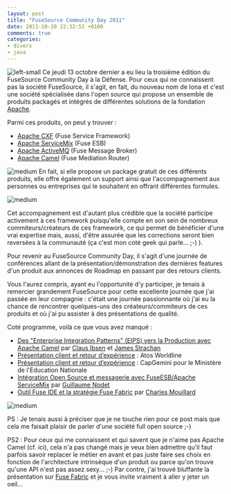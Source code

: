 ```yaml
---
layout: post
title: "FuseSource Community Day 2011"
date: 2011-10-20 22:32:52 +0100
comments: true
categories: 
- divers
- java
---
```


![left-small](http://2.bp.blogspot.com/-MCxyo51Js9s/Tp9Ovki7AQI/AAAAAAAAAcc/6wlTc_Wq_mg/s1600/FuseCommunityDay03.png)
Ce jeudi 13 octobre dernier a eu lieu la troisième édition du FuseSource Community Day à la Défense.
Pour ceux qui ne connaissent pas la société FuseSource, il s'agit, en fait, du nouveau nom de Iona et c'est une société spécialisée dans l'open source qui propose un ensemble de produits packagés et intégrés de différentes solutions de la fondation [Apache](http://apache.org/).

Parmi ces produits, on peut y trouver : 

* [Apache CXF](http://cxf.apache.org/) (Fuse Service Framework)
* [Apache ServiceMix](http://servicemix.apache.org/home.html) (Fuse ESB)
* [Apache ActiveMQ](http://activemq.apache.org/) (Fuse Message Broker)
* [Apache Camel](http://camel.apache.org/) (Fuse Mediation Router)

![medium](http://2.bp.blogspot.com/-S69Ivzc92UU/Tp9O7SJIdJI/AAAAAAAAAck/9c-fMf6vfe4/s1600/FuseCommunityDay02.png)
En fait, si elle propose un package gratuit de ces différents produits, elle offre également un support ainsi que l'accompagnement aux personnes ou entreprises qui le souhaitent en offrant différentes formules.

![medium](http://3.bp.blogspot.com/-FyqrGXvCEWU/Tp9O_0y1B9I/AAAAAAAAAcs/m2VkfByPAVQ/s1600/subscriptions_web.JPG)

Cet accompagnement est d'autant plus crédible que la société participe activement à ces framework puisqu'elle compte en son sein de nombreux commiteurs/créateurs de ces framework, ce qui permet de bénéficier d'une vrai expertise mais, aussi, d'être assurée que les corrections seront bien reversées à la communauté (ça c'est mon coté geek qui parle... ;-) ).

Pour revenir au FuseSource Community Day, il s'agit d'une journée de conférences allant de la présentation/démonstration des dernières features d'un produit aux annonces de Roadmap en passant par des retours clients.

Vous l'aurez compris, ayant eu l'opportunité d'y participer, je tenais à remercier grandement FuseSource pour cette excellente journée que j'ai passée en leur compagnie : c'était une journée passionnante où j'ai eu la chance de rencontrer quelques-uns des créateurs/commiteurs de ces produits et où j'ai pu assister à des présentations de qualité.

Coté programme, voilà ce que vous avez manqué :

* [Des "Enterprise Integration Patterns" (EIPS) vers la Production avec Apache Camel](http://blog.soat.fr/2011/10/fusesource-community-day-des-enterprise-integration-patterns-eips-vers-la-production-avec-apache-camel/) par [Claus Ibsen](http://twitter.com/#%21/davsclaus) et [James Strachan](http://twitter.com/#%21/jstrachan)
* [Présentation client et retour d’expérience](http://blog.soat.fr/2011/10/fusesource-community-day-presentation-client-et-retour-d%e2%80%99experience-par-atos-worldline-et-capgemini/) : Atos Worldline
* [Présentation client et retour d’expérience](http://blog.soat.fr/2011/10/fusesource-community-day-presentation-client-et-retour-d%e2%80%99experience-par-atos-worldline-et-capgemini/) : CapGemini pour le Ministère de l'Education Nationale
* [Intégration Open Source et messagerie avec FuseESB/Apache ServiceMix](http://blog.soat.fr/2011/10/fusesource-community-day-integration-open-source-et-messagerie-avec-fuseesbapache-servicemix/) par [Guillaume Nodet](http://twitter.com/#%21/gnodet)
* [Outil Fuse IDE et la stratégie Fuse Fabric](http://blog.soat.fr/2011/10/fusesource-community-day-outil-fuse-ide-et-la-strategie-fuse-fabric/) par [Charles Mouillard](http://twitter.com/#%21/cmoulliard)

![medium](http://1.bp.blogspot.com/-Q7z-geUL0W0/Tp9S_k5C4fI/AAAAAAAAAc0/6wZCoU_kNqk/s1600/camelone_banner-noreg.jpg)


PS : Je tenais aussi à préciser que je ne touche rien pour ce post mais que cela me faisait plaisir de parler d'une société full open source ;-)

PS2 : Pour ceux qui me connaissent et qui savent que je n'aime pas Apache Camel (cf. ici), cela n'a pas changé mais je veux bien admettre qu'il faut parfois savoir replacer le métier en avant et pas juste faire ses choix en fonction de l'architecture intrinsèque d'un produit ou parce qu'on trouve qu'une API n'est pas assez sexy... ;-)
Par contre, j'ai trouvé bluffante la présentation sur [Fuse Fabric](http://fuse.fusesource.org/fabric/) et je vous invite vraiment à aller y jeter un oeil...